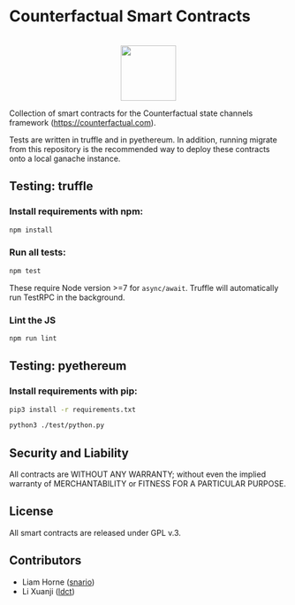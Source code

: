 Counterfactual Smart Contracts
======================

<p align="center">
  <br/>
  <img width="100" height="100" src="https://static1.squarespace.com/static/59ee6243268b96cc1fb2b14a/t/5a56e2c5ec212d24a8ac0bc6/1516740168424/?format=1500w"></img>
</p>

Collection of smart contracts for the Counterfactual state channels framework (https://counterfactual.com).

Tests are written in truffle and in pyethereum. In addition, running migrate from this repository is the recommended way to deploy these contracts onto a local ganache instance.

Testing: truffle
-------
### Install requirements with npm:

```bash
npm install
```

### Run all tests:

```bash
npm test
```

These require Node version >=7 for `async/await`. Truffle will automatically run TestRPC in the background.

### Lint the JS

```bash
npm run lint
```

Testing: pyethereum
------

### Install requirements with pip:

```bash
pip3 install -r requirements.txt
```

```bash
python3 ./test/python.py
```

Security and Liability
----------------------
All contracts are WITHOUT ANY WARRANTY; without even the implied warranty of MERCHANTABILITY or FITNESS FOR A PARTICULAR PURPOSE.

License
-------
All smart contracts are released under GPL v.3.

Contributors
------------
- Liam Horne ([snario](https://github.com/snario/))
- Li Xuanji ([ldct](https://github.com/ldct))
